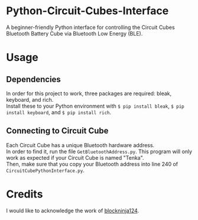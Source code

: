 # Python-Circuit-Cubes-Interface
A beginner-friendly Python interface for controlling the Circuit Cubes Bluetooth Battery Cube via Bluetooth Low Energy (BLE). 

# Usage 
## Dependencies
In order for this project to work, three packages are required: bleak, keyboard, and rich.  
Install these to your Python environment with `$ pip install bleak`, `$ pip install keyboard`, and `$ pip install rich`. 
## Connecting to Circuit Cube
Each Circuit Cube has a unique Bluetooth hardware address.  
In order to find it, run the file `GetBluetoothAddress.py`. This program will only work as expected if your Circuit Cube is named "Tenka".  
Then, make sure that you copy your Bluetooth address into line 240 of `CircuitCubePythonInterface.py`. 

# Credits
I would like to acknowledge the work of [blockninja124](https://github.com/blockninja124).
